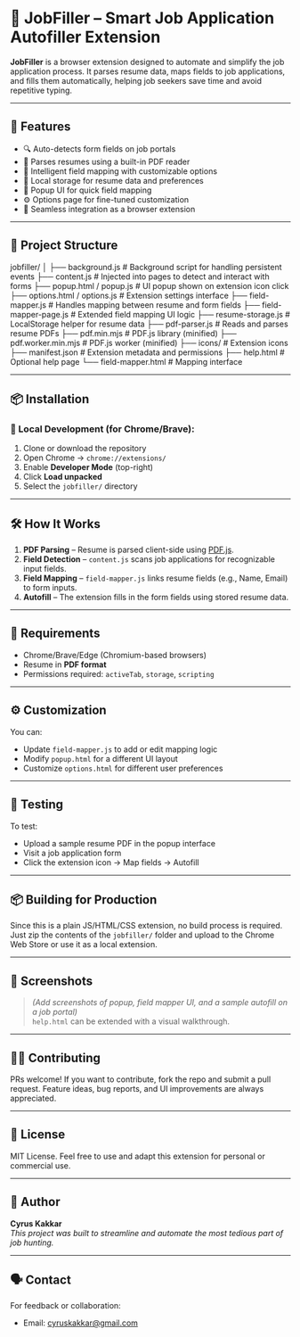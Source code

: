 # 🧠 JobFiller – Smart Job Application Autofiller Extension

**JobFiller** is a browser extension designed to automate and simplify the job application process. It parses resume data, maps fields to job applications, and fills them automatically, helping job seekers save time and avoid repetitive typing.

---

## 🚀 Features

- 🔍 Auto-detects form fields on job portals
- 🧾 Parses resumes using a built-in PDF reader
- 🧠 Intelligent field mapping with customizable options
- 💾 Local storage for resume data and preferences
- 📄 Popup UI for quick field mapping
- ⚙️ Options page for fine-tuned customization
- 🧩 Seamless integration as a browser extension

---

## 📂 Project Structure

jobfiller/
│
├── background.js              # Background script for handling persistent events
├── content.js                 # Injected into pages to detect and interact with forms
├── popup.html / popup.js     # UI popup shown on extension icon click
├── options.html / options.js # Extension settings interface
├── field-mapper.js            # Handles mapping between resume and form fields
├── field-mapper-page.js      # Extended field mapping UI logic
├── resume-storage.js         # LocalStorage helper for resume data
├── pdf-parser.js             # Reads and parses resume PDFs
├── pdf.min.mjs               # PDF.js library (minified)
├── pdf.worker.min.mjs        # PDF.js worker (minified)
├── icons/                    # Extension icons
├── manifest.json             # Extension metadata and permissions
├── help.html                 # Optional help page
└── field-mapper.html         # Mapping interface

---

## 📦 Installation

### 🧪 Local Development (for Chrome/Brave):

1. Clone or download the repository
2. Open Chrome → `chrome://extensions/`
3. Enable **Developer Mode** (top-right)
4. Click **Load unpacked**
5. Select the `jobfiller/` directory

---

## 🛠️ How It Works

1. **PDF Parsing** – Resume is parsed client-side using [PDF.js](https://mozilla.github.io/pdf.js/).
2. **Field Detection** – `content.js` scans job applications for recognizable input fields.
3. **Field Mapping** – `field-mapper.js` links resume fields (e.g., Name, Email) to form inputs.
4. **Autofill** – The extension fills in the form fields using stored resume data.

---

## 📄 Requirements

- Chrome/Brave/Edge (Chromium-based browsers)
- Resume in **PDF format**
- Permissions required: `activeTab`, `storage`, `scripting`

---

## ⚙️ Customization

You can:
- Update `field-mapper.js` to add or edit mapping logic
- Modify `popup.html` for a different UI layout
- Customize `options.html` for different user preferences

---

## 🧪 Testing

To test:
- Upload a sample resume PDF in the popup interface
- Visit a job application form
- Click the extension icon → Map fields → Autofill

---

## 📦 Building for Production

Since this is a plain JS/HTML/CSS extension, no build process is required. Just zip the contents of the `jobfiller/` folder and upload to the Chrome Web Store or use it as a local extension.

---

## 📸 Screenshots

> _(Add screenshots of popup, field mapper UI, and a sample autofill on a job portal)_  
> `help.html` can be extended with a visual walkthrough.

---

## 🧑‍💻 Contributing

PRs welcome! If you want to contribute, fork the repo and submit a pull request. Feature ideas, bug reports, and UI improvements are always appreciated.

---

## 📜 License

MIT License. Feel free to use and adapt this extension for personal or commercial use.

---

## 👋 Author

**Cyrus Kakkar**  
_This project was built to streamline and automate the most tedious part of job hunting._

---

## 🗣️ Contact

For feedback or collaboration:
- Email: cyruskakkar@gmail.com